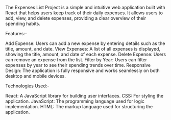 The Expenses List Project is a simple and intuitive web application built with React that helps users keep track of their daily expenses. It allows users to add, view, and delete expenses, providing a clear overview of their spending habits.

Features:-

Add Expense: Users can add a new expense by entering details such as the title, amount, and date.
View Expenses: A list of all expenses is displayed, showing the title, amount, and date of each expense.
Delete Expense: Users can remove an expense from the list.
Filter by Year: Users can filter expenses by year to see their spending trends over time.
Responsive Design: The application is fully responsive and works seamlessly on both desktop and mobile devices.



Technologies Used:-

React: A JavaScript library for building user interfaces.
CSS: For styling the application.
JavaScript: The programming language used for logic implementation.
HTML: The markup language used for structuring the application.
